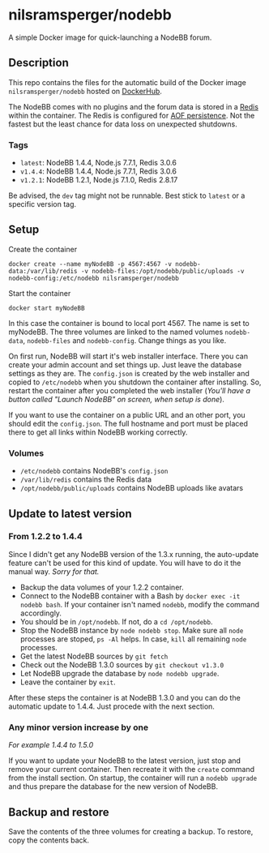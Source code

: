 # nilsramsperger/nodebb
A simple Docker image for quick-launching a NodeBB forum.

## Description
This repo contains the files for the automatic build of the Docker image `nilsramsperger/nodebb` hosted on [DockerHub](https://hub.docker.com/r/nilsramsperger/nodebb/).

The NodeBB comes with no plugins and the forum data is stored in a [Redis](http://redis.io) within the container. 
The Redis is configured for [AOF persistence](http://redis.io/topics/persistence). 
Not the fastest but the least chance for data loss on unexpected shutdowns.

### Tags
* `latest`: NodeBB 1.4.4, Node.js 7.7.1, Redis 3.0.6
* `v1.4.4`: NodeBB 1.4.4, Node.js 7.7.1, Redis 3.0.6
* `v1.2.1`: NodeBB 1.2.1, Node.js 7.1.0, Redis 2.8.17

Be advised, the `dev` tag might not be runnable. 
Best stick to `latest` or a specific version tag.

## Setup
Create the container

`docker create --name myNodeBB -p 4567:4567 -v nodebb-data:/var/lib/redis -v nodebb-files:/opt/nodebb/public/uploads -v nodebb-config:/etc/nodebb nilsramsperger/nodebb`

Start the container

`docker start myNodeBB`

In this case the container is bound to local port 4567. 
The name is set to myNodeBB. 
The three volumes are linked to the named volumes `nodebb-data`, `nodebb-files` and `nodebb-config`. 
Change things as you like.

On first run, NodeBB will start it's web installer interface. 
There you can create your admin account and set things up. 
Just leave the database settings as they are.
The `config.json` is created by the web installer and copied to `/etc/nodebb` when you shutdown the container after installing.
So, restart the container after you completed the web installer (_You'll have a button called "Launch NodeBB" on screen, when setup is done_).

If you want to use the container on a public URL and an other port, you should edit the `config.json`.
The full hostname and port must be placed there to get all links within NodeBB working correctly.

### Volumes
* `/etc/nodebb` contains NodeBB's `config.json`
* `/var/lib/redis` contains the Redis data
* `/opt/nodebb/public/uploads` contains NodeBB uploads like avatars

## Update to latest version

### From 1.2.2 to 1.4.4
Since I didn't get any NodeBB version of the 1.3.x running, the auto-update feature can't be used for this kind of update.
You will have to do it the manual way. _Sorry for that._

* Backup the data volumes of your 1.2.2 container.
* Connect to the NodeBB container with a Bash by `docker exec -it nodebb bash`.
If your container isn't named `nodebb`, modify the command accordingly.
* You should be in `/opt/nodebb`. 
If not, do a `cd /opt/nodebb`.
* Stop the NodeBB instance by `node nodebb stop`.
Make sure all `node` processes are stoped, `ps -Al` helps.
In case, `kill` all remaining `node` processes.
* Get the latest NodeBB sources by `git fetch`
* Check out the NodeBB 1.3.0 sources by `git checkout v1.3.0`
* Let NodeBB upgrade the database by `node nodebb upgrade`.
* Leave the container by `exit`.

After these steps the container is at NodeBB 1.3.0 and you can do the automatic update to 1.4.4.
Just procede with the next section.

### Any minor version increase by one
_For example 1.4.4 to 1.5.0_

If you want to update your NodeBB to the latest version, just stop and remove your current container.
Then recreate it with the `create` command from the install section.
On startup, the container will run a `nodebb upgrade` and thus prepare the database for the new version of NodeBB.

## Backup and restore
Save the contents of the three volumes for creating a backup. 
To restore, copy the contents back.